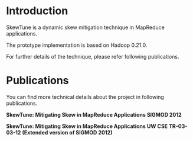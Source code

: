 # Introduction #

SkewTune is a dynamic skew mitigation technique in MapReduce applications.

The prototype implementation is based on Hadoop 0.21.0.

For further details of the technique, please refer following publications.




# Publications #

You can find more technical details about the project in following publications.

**SkewTune: Mitigating Skew in MapReduce Applications
SIGMOD 2012**

**SkewTune: Mitigating Skew in MapReduce Applications
UW CSE TR-03-03-12
(Extended version of SIGMOD 2012)**

